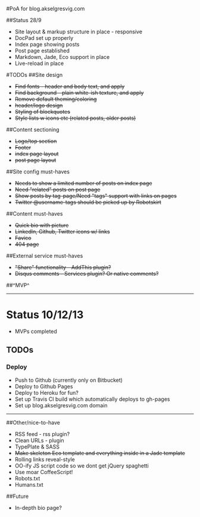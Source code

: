 #PoA for blog.akselgresvig.com

##Status 28/9
* Site layout & markup structure in place - responsive
* DocPad set up properly
* Index page showing posts
* Post page established
* Markdown, Jade, Eco support in place
* Live-reload in place

#TODOs
##Site design
* <del>Find fonts - header and body text, and apply</del>
* <del>Find background - plain white-ish texture, and apply</del>
* <del>Remove default theming/coloring</del>
* <del>header/logo design</del>
* <del>Styling of blockquotes</del>
* <del>Style lists w icons etc (related posts, older posts)</del>

##Content sectioning
* <del>Logo/top section</del>
* <del>Footer</del> 
* <del>index page layout</del>
* <del>post page layout</del>

##Site config must-haves
* <del>Needs to show a limited number of posts on index page</del>
* <del>Need "related" posts on post page</del>
* <del>Show posts by tag-page/Need "tags" support with links on pages</del>
* <del>Twitter @username-tags should be picked up by Robotskirt</del>

##Content must-haves
* <del>Quick bio with picture</del>
* <del>LinkedIn, Github, Twitter icons w/ links</del>
* <del>Favico</del>
* <del>404 page</del>

##External service must-haves
* <del>"Share" functionality - AddThis plugin?</del>
* <del>Disqus comments - Services plugin? Or native comments?</del>

##^MVP^

---
# Status 10/12/13
* MVPs completed

## TODOs
### Deploy
* Push to Github (currently only on Bitbucket)
* Deploy to Github Pages
* Deploy to Heroku for fun?
* Set up Travis CI build which automatically deploys to gh-pages
* Set up blog.akselgresvig.com domain

---

##Other/nice-to-have
* RSS feed - rss plugin?
* Clean URLs - plugin
* TypePlate & SASS
* <del>Make skeleton Eco template and everything inside <body> in a Jade template</del>
* Rolling links reveal-style
* OO-ify JS script code so we dont get jQuery spaghetti
* Use moar CoffeeScript!
* Robots.txt
* Humans.txt

##Future
* In-depth bio page?
